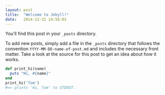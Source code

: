 ```yaml
---
layout: post
title:  "Welcome to Jekyll!"
date:   2014-12-31 14:56:02
---
```


You’ll find this post in your `_posts` directory.

To add new posts, simply add a file in the `_posts` directory that follows the convention `YYYY-MM-DD-name-of-post.md` and includes the necessary front matter. Take a look at the source for this post to get an idea about how it works.

~~~ruby
def print_hi(name)
  puts "Hi, #{name}"
end
print_hi('Tom')
#=> prints 'Hi, Tom' to STDOUT.
~~~
